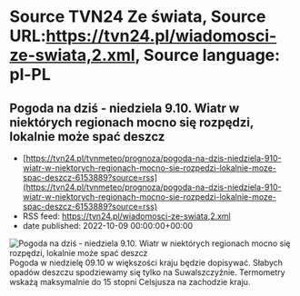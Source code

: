 # Source TVN24 Ze świata, Source URL:https://tvn24.pl/wiadomosci-ze-swiata,2.xml, Source language: pl-PL

## Pogoda na dziś - niedziela 9.10. Wiatr w niektórych regionach mocno się rozpędzi, lokalnie może spać deszcz
 - [https://tvn24.pl/tvnmeteo/prognoza/pogoda-na-dzis-niedziela-910-wiatr-w-niektorych-regionach-mocno-sie-rozpedzi-lokalnie-moze-spac-deszcz-6153889?source=rss](https://tvn24.pl/tvnmeteo/prognoza/pogoda-na-dzis-niedziela-910-wiatr-w-niektorych-regionach-mocno-sie-rozpedzi-lokalnie-moze-spac-deszcz-6153889?source=rss)
 - RSS feed: https://tvn24.pl/wiadomosci-ze-swiata,2.xml
 - date published: 2022-10-09 00:00:00+00:00

<img alt="Pogoda na dziś - niedziela 9.10. Wiatr w niektórych regionach mocno się rozpędzi, lokalnie może spać deszcz" src="https://tvn24.pl/tvnmeteo/najnowsze/cdn-zdjecie-5rsffr-pogodnie-slonecznie-6153959/alternates/LANDSCAPE_1280" />
    Pogoda w niedzielę 09.10 w większości kraju będzie dopisywać. Słabych opadów deszczu spodziewamy się tylko na Suwalszczyźnie. Termometry wskażą maksymalnie do 15 stopni Celsjusza na zachodzie kraju.
